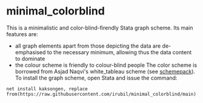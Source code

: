 # minimal_colorblind
This is a minimalistic and color-blind-firendly Stata graph scheme.
Its main features are:
* all graph elements apart from those depicting the data are de-emphasised to the necessary minimum, allowing thus the data content to dominate
* the colour scheme is friendly to colour-blind people 
The color scheme is borrowed from Asjad Naqvi's white_tableau scheme (see [schemepack](https://github.com/asjadnaqvi/stata-schemepack/blob/main/README.md)).
To install the graph scheme, open Stata and issue the command:

``net install kaksongen, replace from(https://raw.githubusercontent.com/irubil/minimal_colorblind/main)``
